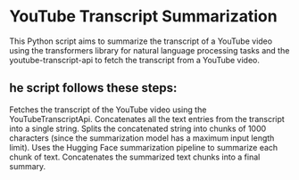 
# YouTube Transcript Summarization
This Python script aims to summarize the transcript of a YouTube video using the transformers library for natural language processing tasks and the youtube-transcript-api to fetch the transcript from a YouTube video.

## he script follows these steps:

Fetches the transcript of the YouTube video using the YouTubeTranscriptApi.
Concatenates all the text entries from the transcript into a single string.
Splits the concatenated string into chunks of 1000 characters (since the summarization model has a maximum input length limit).
Uses the Hugging Face summarization pipeline to summarize each chunk of text.
Concatenates the summarized text chunks into a final summary.

